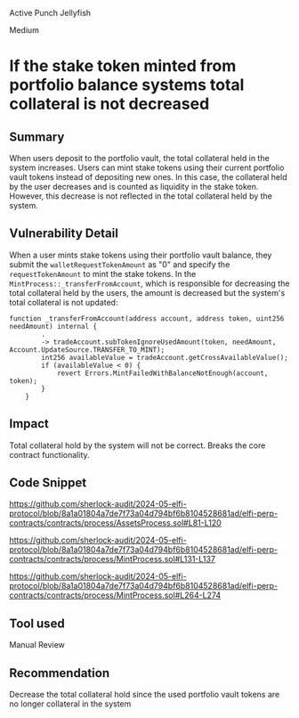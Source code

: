 Active Punch Jellyfish

Medium

# If the stake token minted from portfolio balance systems total collateral is not decreased

## Summary
When users deposit to the portfolio vault, the total collateral held in the system increases. Users can mint stake tokens using their current portfolio vault tokens instead of depositing new ones. In this case, the collateral held by the user decreases and is counted as liquidity in the stake token. However, this decrease is not reflected in the total collateral held by the system.
## Vulnerability Detail
When a user mints stake tokens using their portfolio vault balance, they submit the `walletRequestTokenAmount` as "0" and specify the `requestTokenAmount` to mint the stake tokens. In the `MintProcess::_transferFromAccount`, which is responsible for decreasing the total collateral held by the users, the amount is decreased but the system's total collateral is not updated:
```solidity
function _transferFromAccount(address account, address token, uint256 needAmount) internal {
        .
        -> tradeAccount.subTokenIgnoreUsedAmount(token, needAmount, Account.UpdateSource.TRANSFER_TO_MINT);
        int256 availableValue = tradeAccount.getCrossAvailableValue();
        if (availableValue < 0) {
            revert Errors.MintFailedWithBalanceNotEnough(account, token);
        }
    }
```
## Impact
Total collateral hold by the system will not be correct. Breaks the core contract functionality.
## Code Snippet
https://github.com/sherlock-audit/2024-05-elfi-protocol/blob/8a1a01804a7de7f73a04d794bf6b8104528681ad/elfi-perp-contracts/contracts/process/AssetsProcess.sol#L81-L120

https://github.com/sherlock-audit/2024-05-elfi-protocol/blob/8a1a01804a7de7f73a04d794bf6b8104528681ad/elfi-perp-contracts/contracts/process/MintProcess.sol#L131-L137

https://github.com/sherlock-audit/2024-05-elfi-protocol/blob/8a1a01804a7de7f73a04d794bf6b8104528681ad/elfi-perp-contracts/contracts/process/MintProcess.sol#L264-L274
## Tool used

Manual Review

## Recommendation
Decrease the total collateral hold since the used portfolio vault tokens are no longer collateral in the system